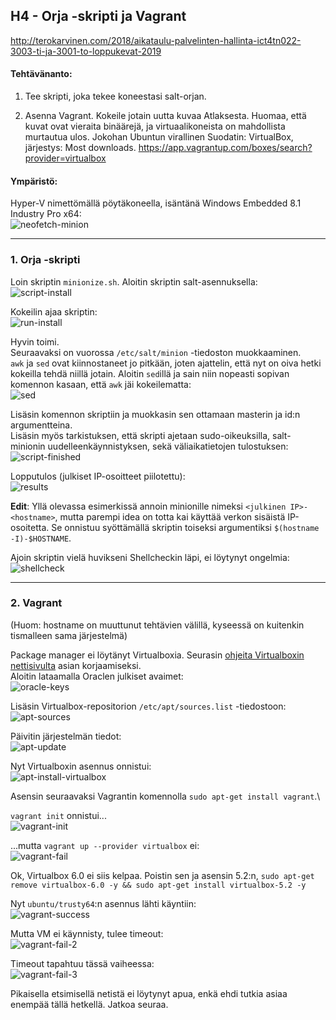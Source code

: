## H4 - Orja -skripti ja Vagrant

http://terokarvinen.com/2018/aikataulu-palvelinten-hallinta-ict4tn022-3003-ti-ja-3001-to-loppukevat-2019

#### Tehtävänanto:

1. Tee skripti, joka tekee koneestasi salt-orjan.

2. Asenna Vagrant. Kokeile jotain uutta kuvaa Atlaksesta. Huomaa, että kuvat ovat vieraita binäärejä, ja virtuaalikoneista on mahdollista murtautua ulos. Jokohan Ubuntun virallinen  Suodatin: VirtualBox, järjestys: Most downloads. https://app.vagrantup.com/boxes/search?provider=virtualbox

#### Ympäristö:

Hyper-V nimettömällä pöytäkoneella, isäntänä Windows Embedded 8.1 Industry Pro x64:\
![neofetch-minion](/assignments/H4/images/neofetch-minion.png)

---

### 1. Orja -skripti

Loin skriptin `minionize.sh`. Aloitin skriptin salt-asennuksella:\
![script-install](/assignments/H4/images/script-install.png)

Kokeilin ajaa skriptin:\
![run-install](/assignments/H4/images/run-install.png)

Hyvin toimi.\
Seuraavaksi on vuorossa `/etc/salt/minion` -tiedoston muokkaaminen.\
`awk` ja `sed` ovat kiinnostaneet jo pitkään, joten ajattelin, että nyt on oiva hetki kokeilla tehdä niillä jotain. Aloitin `sed`illä ja sain niin nopeasti sopivan komennon kasaan, että `awk` jäi kokeilematta:\
![sed](/assignments/H4/images/sed.png)

Lisäsin komennon skriptiin ja muokkasin sen ottamaan masterin ja id:n argumentteina.\
Lisäsin myös tarkistuksen, että skripti ajetaan sudo-oikeuksilla, salt-minionin uudelleenkäynnistyksen, sekä väliaikatietojen tulostuksen:\
![script-finished](/assignments/H4/images/script-finished.png)

Lopputulos (julkiset IP-osoitteet piilotettu):\
![results](/assignments/H4/images/results.png)

**Edit**: Yllä olevassa esimerkissä annoin minionille nimeksi `<julkinen IP>-<hostname>`, mutta parempi idea on totta kai käyttää verkon sisäistä IP-osoitetta. Se onnistuu syöttämällä skriptin toiseksi argumentiksi `$(hostname -I)-$HOSTNAME`.

Ajoin skriptin vielä huvikseni Shellcheckin läpi, ei löytynyt ongelmia:
![shellcheck](/assignments/H4/images/shellcheck.png)

---

### 2. Vagrant

(Huom: hostname on muuttunut tehtävien välillä, kyseessä on kuitenkin tismalleen sama järjestelmä)

Package manager ei löytänyt Virtualboxia. Seurasin [ohjeita Virtualboxin nettisivulta](https://www.virtualbox.org/wiki/Linux_Downloads) asian korjaamiseksi.\
Aloitin lataamalla Oraclen julkiset avaimet:\
![oracle-keys](/assignments/H4/images/oracle-keys.png)

Lisäsin Virtualbox-repositorion `/etc/apt/sources.list` -tiedostoon:\
![apt-sources](/assignments/H4/images/apt-sources.png)

Päivitin järjestelmän tiedot:\
![apt-update](/assignments/H4/images/apt-update.png)

Nyt Virtualboxin asennus onnistui:\
![apt-install-virtualbox](/assignments/H4/images/apt-install-virtualbox.png)

Asensin seuraavaksi Vagrantin komennolla `sudo apt-get install vagrant`.\

`vagrant init` onnistui...\
![vagrant-init](/assignments/H4/images/vagrant-init.png)

...mutta `vagrant up --provider virtualbox` ei:\
![vagrant-fail](/assignments/H4/images/vagrant-fail.png)

Ok, Virtualbox 6.0 ei siis kelpaa. Poistin sen ja asensin 5.2:n, `sudo apt-get remove virtualbox-6.0 -y && sudo apt-get install virtualbox-5.2 -y`

Nyt `ubuntu/trusty64`:n asennus lähti käyntiin:\
![vagrant-success](/assignments/H4/images/vagrant-success.png)

Mutta VM ei käynnisty, tulee timeout:\
![vagrant-fail-2](/assignments/H4/images/vagrant-fail-2.png)

Timeout tapahtuu tässä vaiheessa:\
![vagrant-fail-3](/assignments/H4/images/vagrant-fail-3.png)

Pikaisella etsimisellä netistä ei löytynyt apua, enkä ehdi tutkia asiaa enempää tällä hetkellä. Jatkoa seuraa.
